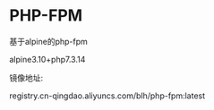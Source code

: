 # PHP-FPM
基于alpine的php-fpm

alpine3.10+php7.3.14

镜像地址:

registry.cn-qingdao.aliyuncs.com/blh/php-fpm:latest
